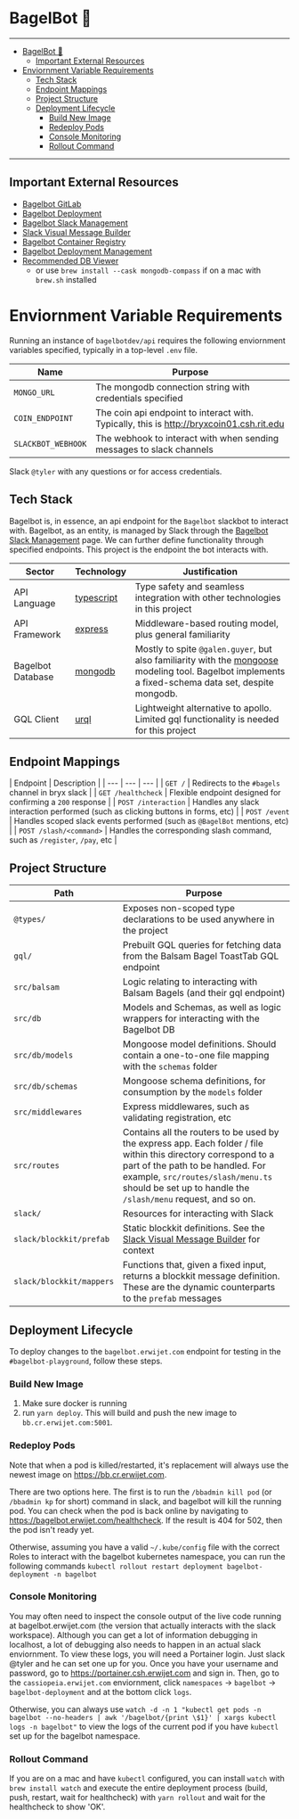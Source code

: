 # BagelBot 🥯

---

- [BagelBot 🥯](#bagelbot-)
  - [Important External Resources](#important-external-resources)
- [Enviornment Variable Requirements](#enviornment-variable-requirements)
  - [Tech Stack](#tech-stack)
  - [Endpoint Mappings](#endpoint-mappings)
  - [Project Structure](#project-structure)
  - [Deployment Lifecycle](#deployment-lifecycle)
    - [Build New Image](#build-new-image)
    - [Redeploy Pods](#redeploy-pods)
    - [Console Monitoring](#console-monitoring)
    - [Rollout Command](#rollout-command)

---



## Important External Resources

- [Bagelbot GitLab](https://gitlab.bryx.com/tyler.holewinsi/bagelbot)
- [Bagelbot Deployment](https://bagelbot.erwijet.com/healthcheck)
- [Bagelbot Slack Management](https://api.slack.com/apps/A03K7ABEX4K)
- [Slack Visual Message Builder](https://app.slack.com/block-kit-builder)
- [Bagelbot Container Registry](https://bb.cr.erwijet.com)
- [Bagelbot Deployment Management](https://portainer.csh.erwijet.com)
- [Recommended DB Viewer](https://www.mongodb.com/products/compass)
  - or use `brew install --cask mongodb-compass` if on a mac with `brew.sh` installed


# Enviornment Variable Requirements

Running an instance of `bagelbotdev/api` requires the following enviornment variables specified, typically in a top-level `.env` file.

| Name | Purpose |
| --- | --- |
| `MONGO_URL` | The mongodb connection string with credentials specified |
| `COIN_ENDPOINT` | The coin api endpoint to interact with. Typically, this is http://bryxcoin01.csh.rit.edu | 
| `SLACKBOT_WEBHOOK` | The webhook to interact with when sending messages to slack channels | 

Slack `@tyler` with any questions or for access credentials.

## Tech Stack

Bagelbot is, in essence, an api endpoint for the `Bagelbot` slackbot to interact with. Bagelbot, as an entity, is managed by Slack through the [Bagelbot Slack Management](https://api.slack.com/apps/A03K7ABEX4K) page. We can further define functionality through specified endpoints. This project is the endpoint the bot interacts with.

| Sector | Technology | Justification | 
|---|---|---|
| API Language | [typescript](https://github.com/microsoft/typescript) | Type safety and seamless integration with other technologies in  this project                                                                                                                  |
| API Framework | [express](https://npmjs.com/package/express) | Middleware-based routing model, plus general familiarity |
| Bagelbot Database | [mongodb](https://www.mongodb.com/) | Mostly to spite `@galen.guyer`, but also familiarity with the [mongoose](https://www.npmjs.com/package/mongoose) modeling tool. Bagelbot implements a fixed-schema data set, despite mongodb. |
| GQL Client | [urql](https://npmjs.com/package/urql) | Lightweight alternative to apollo. Limited gql functionality is needed for this project |

## Endpoint Mappings

| Endpoint | Description |
| --- | --- | --- |
| `GET /` | Redirects to the `#bagels` channel in bryx slack |
| `GET /healthcheck` | Flexible endpoint designed for confirming a `200` response |
| `POST /interaction` | Handles any slack interaction performed (such as clicking buttons in forms, etc) |
| `POST /event` | Handles scoped slack events performed (such as `@BagelBot` mentions, etc) |
| `POST /slash/<command>` | Handles the corresponding slash command, such as `/register`, `/pay`, etc |

## Project Structure

| Path | Purpose |
| --- | --- |
| `@types/` | Exposes non-scoped type declarations to be used anywhere in the project |
| `gql/` | Prebuilt GQL queries for fetching data from the Balsam Bagel ToastTab GQL endpoint |
| `src/balsam` | Logic relating to interacting with Balsam Bagels (and their gql endpoint) |
| `src/db` | Models and Schemas, as well as logic wrappers for interacting with the Bagelbot DB |
| `src/db/models` | Mongoose model definitions. Should contain a one-to-one file mapping with the `schemas` folder |
| `src/db/schemas` | Mongoose schema definitions, for consumption by the `models` folder |
| `src/middlewares` | Express middlewares, such as validating registration, etc |
| `src/routes` | Contains all the routers to be used by the express app. Each folder / file within this directory correspond to a part of the path to be handled. For example, `src/routes/slash/menu.ts` should be set up to handle the `/slash/menu` request, and so on. |
| `slack/` | Resources for interacting with Slack |
| `slack/blockkit/prefab` | Static blockkit definitions. See the [Slack Visual Message Builder](https://app.slack.com/block-kit-builder) for context |
| `slack/blockkit/mappers` | Functions that, given a fixed input, returns a blockkit message definition. These are the dynamic counterparts to the `prefab` messages                                                                                                                   |

## Deployment Lifecycle

To deploy changes to the `bagelbot.erwijet.com` endpoint for testing in the `#bagelbot-playground`, follow these steps.

### Build New Image

1. Make sure docker is running
2. run `yarn deploy`. This will build and push the new image to `bb.cr.erwijet.com:5001`.

### Redeploy Pods

Note that when a pod is killed/restarted, it's replacement will always use the newest image on https://bb.cr.erwijet.com.

There are two options here. The first is to run the `/bbadmin kill pod` (or `/bbadmin kp` for short) command in slack, and bagelbot will kill the running pod. You can check when the pod is back online by navigating to https://bagelbot.erwijet.com/healthcheck. If the result is 404 for 502, then the pod isn't ready yet.

Otherwise, assuming you have a valid `~/.kube/config` file with the correct Roles to interact with the bagelbot kubernetes namespace, you can run the following commands `kubectl rollout restart deployment bagelbot-deployment -n bagelbot`

### Console Monitoring

You may often need to inspect the console output of the live code running at bagelbot.erwijet.com (the version that actually interacts with the slack workspace). Although you can get a lot of information debugging in localhost, a lot of debugging also needs to happen in an actual slack enviornment. To view these logs, you will need a Portainer login. Just slack @tyler and he can set one up for you. Once you have your username and password, go to https://portainer.csh.erwijet.com and sign in. Then, go to the `cassiopeia.erwijet.com` enviornment, click `namespaces` -> `bagelbot` -> `bagelbot-deployment` and at the bottom click `logs`.

Otherwise, you can always use `watch -d -n 1 "kubectl get pods -n bagelbot --no-headers | awk '/bagelbot/{print \$1}' | xargs kubectl logs -n bagelbot"` to view the logs of the current pod if you have `kubectl` set up for the bagelbot namespace.

### Rollout Command

If you are on a mac and have `kubectl` configured, you can install `watch` with `brew install watch` and execute the entire deployment process (build, push, restart, wait for healthcheck) with `yarn rollout` and wait for the healthcheck to show 'OK'.
